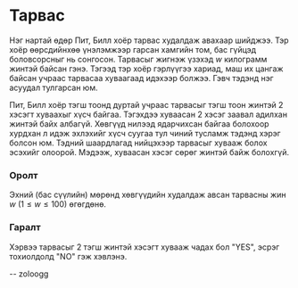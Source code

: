 Тарвас
======
Нэг нартай өдөр Пит, Билл хоёр тарвас худалдаж авахаар шийджээ. Тэр хоёр
өөрсдийнхөө үнэлэмжээр гарсан хамгийн том, бас гүйцэд боловсорсныг нь сонгосон.
Тарвасыг жигнэж үзэхэд $w$ килограмм жинтэй байсан гэнэ. Тэгээд тэр хоёр
гэрлүүгээ хариад, маш их цангаж байсан учраас тарвасаа хуваагаад идэхээр болжээ.
Гэвч тэдэнд нэг асуудал тулгарсан юм.

Пит, Билл хоёр тэгш тоонд дуртай учраас тарвасыг тэгш тоон жинтэй $2$ хэсэгт
хуваахыг хүсч байгаа. Тэгэхдээ хуваасан $2$ хэсэг заавал адилхан жинтэй байх
албагүй. Хөвгүүд нилээд ядарчихсан байгаа болохоор хурдхан л идэж эхлэхийг хүсч
суугаа тул чиний тусламж тэдэнд хэрэг болсон юм. Тэдний шаардлагад нийцэхээр
тарвасыг хувааж болох эсэхийг олоорой. Мэдээж, хуваасан хэсэг сөрөг жинтэй байж
болохгүй.


### Оролт
Эхний (бас сүүлийн) мөрөнд хөвгүүдийн худалдаж авсан тарвасны жин $w$
($1 ≤ w ≤ 100$) өгөгдөнө.


### Гаралт
Хэрвээ тарвасыг 2 тэгш жинтэй хэсэгт хувааж чадах бол "YES", эсрэг тохиолдолд
"NO" гэж хэвлэнэ.

-- zoloogg
